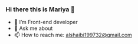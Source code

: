 ### Hi there this is Mariya  👋


- 🔭 I’m Front-end developer 
- 💬 Ask me about 
- 📫 How to reach me: alshaibi199732@gmail.com


<!--
**MariyaMoh/MariyaMoh** is a ✨ _special_ ✨ repository because its `README.md` (this file) appears on your GitHub profile.

Here are some ideas to get you started:

- 🔭 I’m currently working on ...
- 🌱 I’m currently learning ...
- 👯 I’m looking to collaborate on ...
- 🤔 I’m looking for help with ...
- 💬 Ask me about ...
- 📫 How to reach me: ...
- 😄 Pronouns: ...
- ⚡ Fun fact: ...
-->
